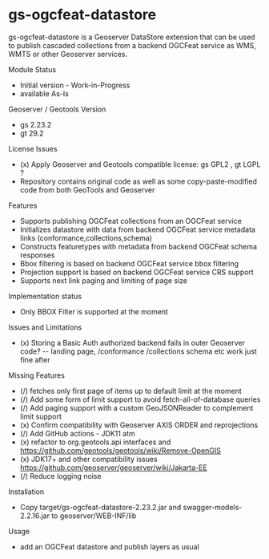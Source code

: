 

gs-ogcfeat-datastore
=================

gs-ogcfeat-datastore is a Geoserver DataStore extension that can be used to publish cascaded collections from a backend OGCFeat service 
as WMS, WMTS or other Geoserver services.

Module Status
- Initial version - Work-in-Progress
- available As-Is 

Geoserver / Geotools Version 
- gs 2.23.2
- gt 29.2

License Issues
- (x) Apply Geoserver and Geotools compatible license: gs GPL2 , gt LGPL ?
- Repository contains  original code as well as some copy-paste-modified code from both GeoTools and Geoserver

Features
- Supports publishing OGCFeat collections from an OGCFeat service
- Initializes datastore with data from backend OGCFeat service metadata links (conformance,collections,schema)
- Constructs featuretypes with metadata from backend OGCFeat schema responses
- Bbox filtering is based on backend OGCFeat service bbox filtering 
- Projection support is based on backend OGCFeat service CRS support
- Supports next link paging and limiting of page size

Implementation status
- Only BBOX Filter is supported at the moment

Issues and Limitations
- (x) Storing a Basic Auth authorized backend fails in outer Geoserver code?
-- landing page, /conformance /collections schema etc work just fine after

Missing Features
- (/) fetches only first page of items up to default limit at the moment
- (/) Add some form of limit support to avoid fetch-all-of-database queries
- (/) Add paging support with a custom GeoJSONReader to complement limit  support
- (x) Confirm compatibility with Geoserver AXIS ORDER and reprojections
- (/) Add GitHub actions - JDK11 atm
- (x) refactor to org.geotools.api interfaces and https://github.com/geotools/geotools/wiki/Remove-OpenGIS 
- (x) JDK17+ and other compatibility issues https://github.com/geoserver/geoserver/wiki/Jakarta-EE
- (/) Reduce logging noise

Installation 
- Copy target/gs-ogcfeat-datastore-2.23.2.jar and swagger-models-2.2.16.jar to geoserver/WEB-INF/lib 

Usage
- add an OGCFeat datastore and publish layers as usual

